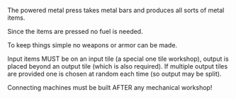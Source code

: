 
The powered metal press takes metal bars and produces all sorts of metal items.

Since the items are pressed no fuel is needed.

To keep things simple no weapons or armor can be made.

Input items MUST be on an input tile (a special one tile workshop), output is placed
beyond an output tile (which is also required). If multiple output tiles are provided
one is chosen at random each time (so output may be split).

Connecting machines must be built AFTER any mechanical workshop!
